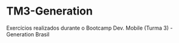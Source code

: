 # TM3-Generation

Exercícios realizados durante o Bootcamp Dev. Mobile (Turma 3) - Generation Brasil
